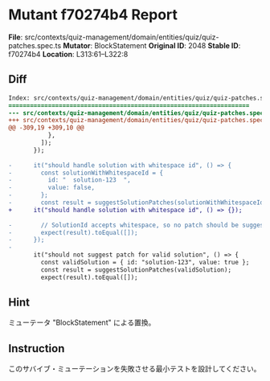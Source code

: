 # Mutant f70274b4 Report

**File**: src/contexts/quiz-management/domain/entities/quiz/quiz-patches.spec.ts
**Mutator**: BlockStatement
**Original ID**: 2048
**Stable ID**: f70274b4
**Location**: L313:61–L322:8

## Diff

```diff
Index: src/contexts/quiz-management/domain/entities/quiz/quiz-patches.spec.ts
===================================================================
--- src/contexts/quiz-management/domain/entities/quiz/quiz-patches.spec.ts	original
+++ src/contexts/quiz-management/domain/entities/quiz/quiz-patches.spec.ts	mutated #2048
@@ -309,19 +309,10 @@
           },
         ]);
       });
 
-      it("should handle solution with whitespace id", () => {
-        const solutionWithWhitespaceId = {
-          id: "  solution-123  ",
-          value: false,
-        };
-        const result = suggestSolutionPatches(solutionWithWhitespaceId);
+      it("should handle solution with whitespace id", () => {});
 
-        // SolutionId accepts whitespace, so no patch should be suggested for valid solution
-        expect(result).toEqual([]);
-      });
-
       it("should not suggest patch for valid solution", () => {
         const validSolution = { id: "solution-123", value: true };
         const result = suggestSolutionPatches(validSolution);
         expect(result).toEqual([]);
```

## Hint

ミューテータ "BlockStatement" による置換。

## Instruction

このサバイブ・ミューテーションを失敗させる最小テストを設計してください。
